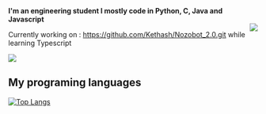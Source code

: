 <div> <b> I'm an engineering student
	I mostly code in Python, C, Java and Javascript</b></div>
 <img align="right" src="(https://github-readme-stats.vercel.app/api?username=Kethash&show_icons=true&theme=cobalt)" />

Currently working on : https://github.com/Kethash/Nozobot_2.0.git while learning Typescript

<a href="https://github.com/Kethash/Nozobot_2.0">
		<img src="https://github-readme-stats.vercel.app/api/pin/?username=Kethash&repo=Nozobot_2.0" />
</a>

## My programing languages

[![Top Langs](https://github-readme-stats.vercel.app/api/top-langs/?username=Kethash&layout=compact)](https://github.com/Kethash/github-readme-stats)
